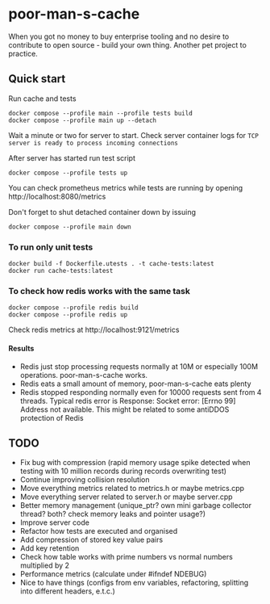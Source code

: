 # poor-man-s-cache
When you got no money to buy enterprise tooling and no desire to contribute to open source - build your own thing.
Another pet project to practice.

## Quick start

Run cache and tests
```
docker compose --profile main --profile tests build
docker compose --profile main up --detach
```
Wait a minute or two for server to start. Check server container logs for `TCP server is ready to process incoming connections`

After server has started run test script
```
docker compose --profile tests up
```

You can check prometheus metrics while tests are running by opening http://localhost:8080/metrics

Don't forget to shut detached container down by issuing

```
docker compose --profile main down
```

### To run only unit tests
```
docker build -f Dockerfile.utests . -t cache-tests:latest
docker run cache-tests:latest
```

### To check how redis works with the same task
```
docker compose --profile redis build
docker compose --profile redis up
```
Check redis metrics at http://localhost:9121/metrics

#### Results
- Redis just stop processing requests normally at 10M or especially 100M operations. poor-man-s-cache works.
- Redis eats a small amount of memory, poor-man-s-cache eats plenty
- Redis stopped responding normally even for 10000 requests sent from 4 threads. Typical redis error is Response: Socket error: [Errno 99] Address not available. This might be related to some antiDDOS protection of Redis



## TODO
- Fix bug with compression (rapid memory usage spike detected when testing with 10 million records during records overwriting test)
- Continue improving collision resolution
- Move everything metrics related to metrics.h or maybe metrics.cpp
- Move everything server related to server.h or maybe server.cpp
- Better memory management (unique_ptr? own mini garbage collector thread? both? check memory leaks and pointer usage?)
- Improve server code
- Refactor how tests are executed and organised
- Add compression of stored key value pairs
- Add key retention
- Check how table works with prime numbers vs normal numbers multiplied by 2
- Performance metrics (calculate under #ifndef NDEBUG)
- Nice to have things (configs from env variables, refactoring, splitting into different headers, e.t.c.)

